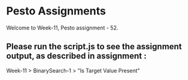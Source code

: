# Pesto Assignments  

Welcome to Week-11, Pesto assignment - 52.

## Please run the script.js to see the assignment output, as described in assignment :
Week-11 > BinarySearch-1 > "Is Target Value Present"